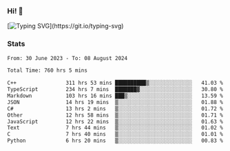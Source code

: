 ### Hi!  👋

[![Typing SVG](https://readme-typing-svg.herokuapp.com?font=Fira+Code&pause=1000&width=435&lines=Hello!+I'm+Texiwustion.)](https://git.io/typing-svg)

### Stats

<!--START_SECTION:waka-->

```txt
From: 30 June 2023 - To: 08 August 2024

Total Time: 760 hrs 5 mins

C++                311 hrs 53 mins ██████████▒░░░░░░░░░░░░░░   41.03 %
TypeScript         234 hrs 7 mins  ███████▓░░░░░░░░░░░░░░░░░   30.80 %
Markdown           103 hrs 16 mins ███▒░░░░░░░░░░░░░░░░░░░░░   13.59 %
JSON               14 hrs 19 mins  ▒░░░░░░░░░░░░░░░░░░░░░░░░   01.88 %
C#                 13 hrs 2 mins   ▒░░░░░░░░░░░░░░░░░░░░░░░░   01.72 %
Other              12 hrs 58 mins  ▒░░░░░░░░░░░░░░░░░░░░░░░░   01.71 %
JavaScript         12 hrs 22 mins  ▒░░░░░░░░░░░░░░░░░░░░░░░░   01.63 %
Text               7 hrs 44 mins   ▒░░░░░░░░░░░░░░░░░░░░░░░░   01.02 %
C                  7 hrs 40 mins   ▒░░░░░░░░░░░░░░░░░░░░░░░░   01.01 %
Python             6 hrs 20 mins   ▒░░░░░░░░░░░░░░░░░░░░░░░░   00.83 %
```

<!--END_SECTION:waka-->
